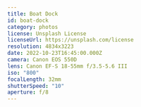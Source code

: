 ```yaml
---
title: Boat Dock
id: boat-dock
category: photos
license: Unsplash License
licenseUrl: https://unsplash.com/license
resolution: 4834x3223
date: 2022-10-23T16:45:00.000Z
camera: Canon EOS 550D
lens: Canon EF-S 18-55mm f/3.5-5.6 III
iso: "800"
focalLength: 32mm
shutterSpeed: "10"
aperture: f/8
---
```


